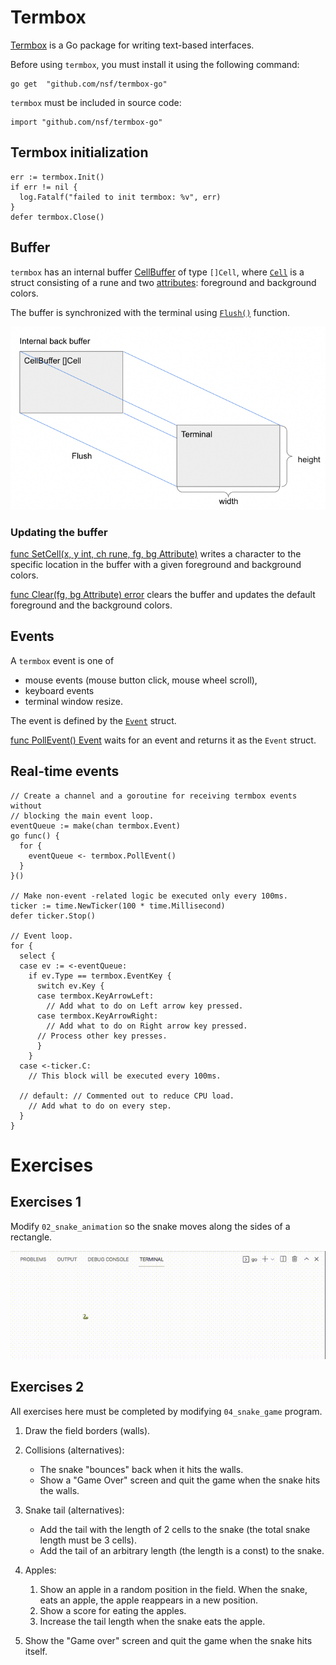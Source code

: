 # Termbox

[Termbox](https://github.com/nsf/termbox-go) is a Go package for writing text-based interfaces.

Before using `termbox`, you must install it using the following command:

```shell
go get  "github.com/nsf/termbox-go"
```

`termbox` must be included in source code:

```golang
import "github.com/nsf/termbox-go"
```

## Termbox initialization

```golang
err := termbox.Init()
if err != nil {
  log.Fatalf("failed to init termbox: %v", err)
}
defer termbox.Close()
```

## Buffer

`termbox` has an internal buffer [CellBuffer](https://pkg.go.dev/github.com/nsf/termbox-go#CellBuffer) of type `[]Cell`, where [`Cell`](https://pkg.go.dev/github.com/nsf/termbox-go#Cell) is a struct consisting of a rune and two [attributes](https://pkg.go.dev/github.com/nsf/termbox-go#Attribute): foreground and background colors.

The buffer is synchronized with the terminal using [`Flush()`](https://pkg.go.dev/github.com/nsf/termbox-go#Flush) function.

![buffer](buffer.png)

### Updating the buffer

[func SetCell(x, y int, ch rune, fg, bg Attribute)](https://pkg.go.dev/github.com/nsf/termbox-go#SetCell) writes a character to the specific location in the buffer with a given foreground and background colors.

[func Clear(fg, bg Attribute) error](https://pkg.go.dev/github.com/nsf/termbox-go#Clear) clears the buffer and updates the default foreground and the background colors.

## Events

A `termbox` event is one of
 * mouse events (mouse button click, mouse wheel scroll),
 * keyboard events
 * terminal window resize.

 The event is defined by the [`Event`](https://pkg.go.dev/github.com/nsf/termbox-go#Event) struct.

[func PollEvent() Event](https://pkg.go.dev/github.com/nsf/termbox-go#PollEvent)
waits for an event and returns it as the `Event` struct.

## Real-time events

```golang
// Create a channel and a goroutine for receiving termbox events without
// blocking the main event loop.
eventQueue := make(chan termbox.Event)
go func() {
  for {
    eventQueue <- termbox.PollEvent()
  }
}()

// Make non-event -related logic be executed only every 100ms.
ticker := time.NewTicker(100 * time.Millisecond)
defer ticker.Stop()

// Event loop.
for {
  select {
  case ev := <-eventQueue:
    if ev.Type == termbox.EventKey {
      switch ev.Key {
      case termbox.KeyArrowLeft:
        // Add what to do on Left arrow key pressed.
      case termbox.KeyArrowRight:
        // Add what to do on Right arrow key pressed.
      // Process other key presses.
      }
    }
  case <-ticker.C:
    // This block will be executed every 100ms.
   
  // default: // Commented out to reduce CPU load.
    // Add what to do on every step.
  }
}
```

# Exercises

## Exercises 1

Modify `02_snake_animation` so the snake moves along the sides of a rectangle.

![demo](snake_demo_01.gif)

## Exercises 2

All exercises here must be completed by modifying `04_snake_game` program.

1. Draw the field borders (walls).
2. Collisions (alternatives):

   * The snake "bounces" back when it hits the walls.
   * Show a "Game Over" screen and quit the game when the snake hits the walls.

3. Snake tail (alternatives):

   * Add the tail with the length of 2 cells to the snake (the total snake
    length must be 3 cells).
   * Add the tail of an arbitrary length (the length is a const) to the snake.

4. Apples:

   1. Show an apple in a random position in the field. When the snake, eats an
     apple, the apple reappears in a new position.
   1. Show a score for eating the apples.
   1. Increase the tail length when the snake eats the apple.

5. Show the "Game over" screen and quit the game when the snake hits itself.
